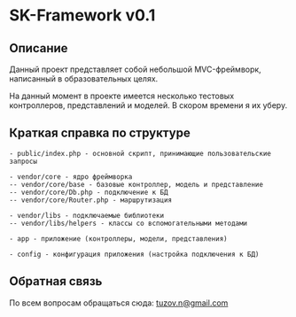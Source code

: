 # SK-Framework v0.1

## Описание

Данный проект представляет собой небольшой MVC-фреймворк, написанный в образовательных целях.

На данный момент в проекте имеется несколько тестовых контроллеров, представлений и моделей. В скором времени я их уберу.


## Краткая справка по структуре


```
- public/index.php - основной скрипт, принимающие пользовательские запросы

- vendor/core - ядро фреймворка
-- vendor/core/base - базовые контроллер, модель и представление
-- vendor/core/Db.php - подключение к БД
-- vendor/core/Router.php - маршрутизация

- vendor/libs - подключаемые библиотеки
-- vendor/libs/helpers - классы со вспомогательными методами

- app - приложение (контроллеры, модели, представления)

- config - конфигурация приложения (настройка подключения к БД)

```

## Обратная связь
По всем вопросам обращаться сюда: tuzov.n@gmail.com
